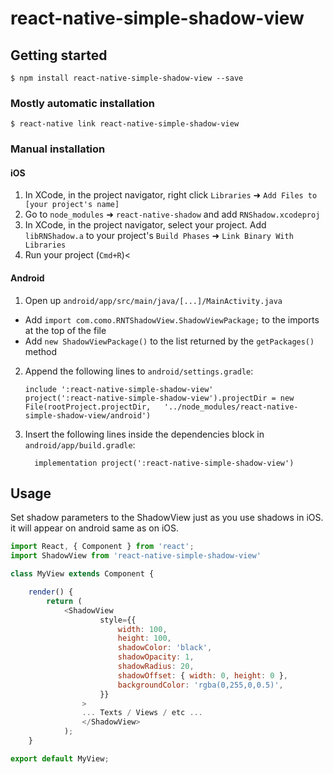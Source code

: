 
# react-native-simple-shadow-view

## Getting started

`$ npm install react-native-simple-shadow-view --save`

### Mostly automatic installation

`$ react-native link react-native-simple-shadow-view`

### Manual installation


#### iOS

1. In XCode, in the project navigator, right click `Libraries` ➜ `Add Files to [your project's name]`
2. Go to `node_modules` ➜ `react-native-shadow` and add `RNShadow.xcodeproj`
3. In XCode, in the project navigator, select your project. Add `libRNShadow.a` to your project's `Build Phases` ➜ `Link Binary With Libraries`
4. Run your project (`Cmd+R`)<

#### Android

1. Open up `android/app/src/main/java/[...]/MainActivity.java`
  - Add `import com.como.RNTShadowView.ShadowViewPackage;` to the imports at the top of the file
  - Add `new ShadowViewPackage()` to the list returned by the `getPackages()` method
2. Append the following lines to `android/settings.gradle`:
  	```
  	include ':react-native-simple-shadow-view'
  	project(':react-native-simple-shadow-view').projectDir = new File(rootProject.projectDir, 	'../node_modules/react-native-simple-shadow-view/android')
  	```
3. Insert the following lines inside the dependencies block in `android/app/build.gradle`:
  	```
      implementation project(':react-native-simple-shadow-view')
  	```


## Usage

Set shadow parameters to the ShadowView just as you use shadows in iOS. it will appear on android same as on iOS.

```javascript
import React, { Component } from 'react';
import ShadowView from 'react-native-simple-shadow-view'

class MyView extends Component {

	render() {
		return (
			<ShadowView
					style={{
						width: 100,
						height: 100,
						shadowColor: 'black',
						shadowOpacity: 1,
						shadowRadius: 20,
						shadowOffset: { width: 0, height: 0 },
						backgroundColor: 'rgba(0,255,0,0.5)',
					}}
				>
				... Texts / Views / etc ...
				</ShadowView>
			);
	}

export default MyView;
```
